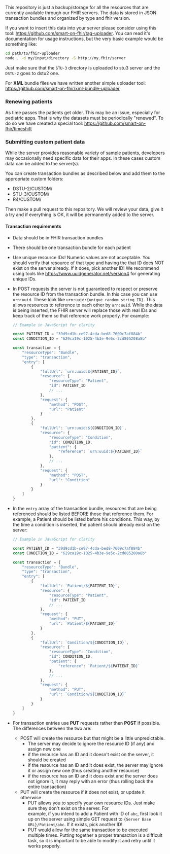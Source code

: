 This repository is just a backup/storage for all the resources that are currently available through our FHIR servers. The data
is stored in JSON transaction bundles and organized by type and fhir version.

If you want to insert this data into your server please consider using this tool: https://github.com/smart-on-fhir/tag-uploader.
You can read it's documentation for usage instructions, but the very basic example would be something like:

```sh
cd path/to/fhir-uploader
node . -d my/input/directory -S http://my.fhir/server
```
Just make sure that the `STU-3` directory is uploaded to stu3 server and the `DSTU-2` goes to dstu2 one.

For **XML** bundle files we have written another simple uploader tool: https://github.com/smart-on-fhir/xml-bundle-uploader


### Renewing patients
As time passes the patients get older. This may be an issue, especially for pediatric apps.
That is why the datasets must be periodically "renewed". To do so we have created a special
tool: https://github.com/smart-on-fhir/timeshift

### Submitting custom patient data

While the server provides reasonable variety of sample patients, developers may occasionally need
specific data for their apps. In these cases custom data can be added to the server(s).

You can create transaction bundles as described below and add them to the appropriate custom folders:
- DSTU-2/CUSTOM/
- STU-3/CUSTOM/
- R4/CUSTOM/

Then make a pull request to this repository. We will review your data, give it a try and if everything is OK, it will be permanently added to the server.

#### Transaction requirements
- Data should be in FHIR transaction bundles
- There should be one transaction bundle for each patient
- Use unique resource IDs! Numeric values are not acceptable. You should verify that resource of that type
  and having the that ID does NOT exist on the server already. If it does, pick another ID! We recommend using tools like https://www.uuidgenerator.net/version4 for generating unique IDs.

- In POST requests the server is not guaranteed to respect or preserve the resource ID from the transaction 
  bundle. In this case you can use `urn:uuid`. These look like `urn:uuid:{unique random string ID}`. This allows resources to reference to each other by `urn:uuid`. While the data is being inserted, the FHIR
  server will replace those with real IDs and keep track of them so that reference work properly.
  For example:
  ```js
  // Example in JavaScript for clarity

  const PATIENT_ID = "39d9cd1b-ce97-4cda-bed8-7609c7af884b"
  const CONDITION_ID = "629ca19c-1025-4b3e-9e5c-2cd805208a8b"
  
  const transaction = {
      "resourceType": "Bundle",
      "type": "transaction",
      "entry": [
          {
              "fullUrl": `urn:uuid:${PATIENT_ID}`,
              "resource": {
                  "resourceType": "Patient",
                  "id": PATIENT_ID
                  // ...
              },
              "request": {
                  "method": "POST",
                  "url": "Patient"
              }
          },
          {
              "fullUrl": `urn:uuid:${CONDITION_ID}`,
              "resource": {
                  "resourceType": "Condition",
                  "id": CONDITION_ID,
                  "patient": {
                      "reference": `urn:uuid:${PATIENT_ID}`
                  },
                  // ...
              },
              "request": {
                  "method": "POST",
                  "url": "Condition"
              }
          }
      ]
  }
  ```
- In the `entry` array of the transaction bundle, resources that are being 
  referenced should be listed BEFORE those that reference them. For example,
  a Patient should be listed before his conditions. This way, by the time a condition is inserted,
  the patient should already exist on the server:
  ```js
  // Example in JavaScript for clarity

  const PATIENT_ID = "39d9cd1b-ce97-4cda-bed8-7609c7af884b"
  const CONDITION_ID = "629ca19c-1025-4b3e-9e5c-2cd805208a8b"
  
  const transaction = {
      "resourceType": "Bundle",
      "type": "transaction",
      "entry": [
          {
              "fullUrl": `Patient/${PATIENT_ID}`,
              "resource": {
                  "resourceType": "Patient",
                  "id": PATIENT_ID
                  // ...
              },
              "request": {
                  "method": "PUT",
                  "url": `Patient/${PATIENT_ID}`
              }
          },
          {
              "fullUrl": `Condition/${CONDITION_ID}`,
              "resource": {
                  "resourceType": "Condition",
                  "id": CONDITION_ID,
                  "patient": {
                      "reference": `Patient/${PATIENT_ID}`
                  },
                  // ...
              },
              "request": {
                  "method": "PUT",
                  "url": `Condition/${CONDITION_ID}`
              }
          }
      ]
  }
  ```
- For transaction entries use **PUT** requests rather then **POST** if possible. The differences between the 
  two are:
  - POST will create the resource but that might be a little unpredictable.
    - The server may decide to ignore the resource ID (if any) and assign new one
    - if the resource has an ID and it doesn't exist on the server, it should be created
    - if the resource has an ID and it does exist, the server may ignore it or assign new one (thus creating
      another resource)
    - if the resource has an ID and it does exist and the server does not ignore it, it may reply with an error (thus rolling back the entire transaction)
  - PUT will create the resource if it does not exist, or update it otherwise
    - PUT allows you to specify your own resource IDs. Just make sure they don't exist on the server. For    
      example, if you intend to add a Patient with ID of `abc`, first look it up on the server using simple GET
      request to `{Server Base URL}/Patient/abc`. If it exists, pick another ID!
    - PUT would allow for the same transaction to be executed multiple times. Putting together a proper 
      transaction is a difficult task, so it is important to be able to modify it and retry until it works properly.
